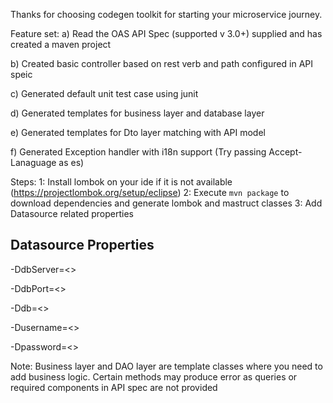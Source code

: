 Thanks for choosing codegen toolkit for starting your microservice journey.

Feature set:
a) Read the OAS API Spec (supported v 3.0+) supplied and has created a maven project

b) Created basic controller based on rest verb and path configured in API speic

c) Generated default unit test case using junit

d) Generated templates for business layer and database layer

e) Generated templates for Dto layer matching with API model

f) Generated Exception handler with i18n support (Try passing Accept-Lanaguage as es)


Steps:
1: Install lombok on your ide if it is not available (https://projectlombok.org/setup/eclipse)
2: Execute `mvn package` to download dependencies and generate lombok and mastruct classes
3: Add Datasource related properties


## Datasource Properties

-DdbServer=<<database server>>

-DdbPort=<<database port>>

-Ddb=<<database name>>

-Dusername=<<database username>>

-Dpassword=<<database password>>


Note: Business layer and DAO layer are template classes where you need to add business logic.
Certain methods may produce error as queries or required components in API spec are not provided
